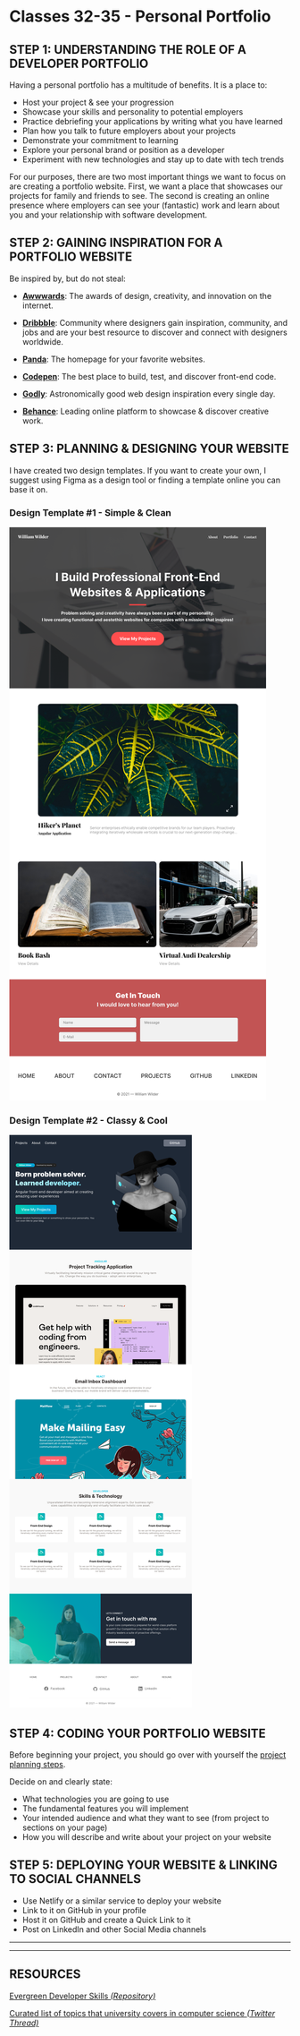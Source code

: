 # Classes 32-35 - Personal Portfolio

## STEP 1: UNDERSTANDING THE ROLE OF A DEVELOPER PORTFOLIO

Having a personal portfolio has a multitude of benefits. It is a place to:

- Host your project & see your progression
- Showcase your skills and personality to potential employers
- Practice debriefing your applications by writing what you have learned
- Plan how you talk to future employers about your projects
- Demonstrate your commitment to learning
- Explore your personal brand or position as a developer
- Experiment with new technologies and stay up to date with tech trends

For our purposes, there are two most important things we want to focus on are creating a portfolio website. First, we want a place that showcases our projects for family and friends to see. The second is creating an online presence where employers can see your (fantastic) work and learn about you and your relationship with software development.

## STEP 2: GAINING INSPIRATION FOR A PORTFOLIO WEBSITE

Be inspired by, but do not steal:

- **[Awwwards](https://www.awwwards.com/)**: The awards of design, creativity, and innovation on the internet.

- **[Dribbble](https://dribbble.com/shots/popular/web-design)**: Community where designers gain inspiration, community, and jobs and are your best resource to discover and connect with designers worldwide.

- **[Panda](https://usepanda.com/)**: The homepage for your favorite websites.

- **[Codepen](https://codepen.io/)**: The best place to build, test, and discover front-end code.

- **[Godly](https://godly.website/)**: Astronomically good web design inspiration every single day.

- **[Behance](https://www.behance.net/)**: Leading online platform to showcase & discover creative work.

## STEP 3: PLANNING & DESIGNING YOUR WEBSITE

I have created two design templates. If you want to create your own, I suggest using Figma as a design tool or finding a template online you can base it on.

### Design Template #1 - Simple & Clean

![Simpler Portfolio Website Design](./images/Portfolio-Design_template-1.png)

### Design Template #2 - Classy & Cool

![Advanced Portfolio Website Design](./images/Portfolio-Design_template-2.png)

## STEP 4: CODING YOUR PORTFOLIO WEBSITE

Before beginning your project, you should go over with yourself the [project planning steps](../C31__Project-Management-&-Planning_Dev/C31_NOTES.md#application-planning-notes).

Decide on and clearly state:

- What technologies you are going to use
- The fundamental features you will implement
- Your intended audience and what they want to see (from project to sections on your page)
- How you will describe and write about your project on your website

## STEP 5: DEPLOYING YOUR WEBSITE & LINKING TO SOCIAL CHANNELS

- Use Netlify or a similar service to deploy your website
- Link to it on GitHub in your profile
- Host it on GitHub and create a Quick Link to it
- Post on LinkedIn and other Social Media channels

---

---

## RESOURCES

[Evergreen Developer Skills _(Repository)_ ](https://github.com/romenrg/evergreen-skills-developers)

[Curated list of topics that university covers in computer science _(Twitter Thread)_](https://twitter.com/haezurath/status/1505563416370597893?s=12)
